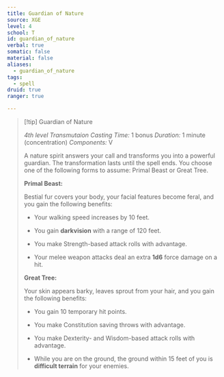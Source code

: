 ```yaml
---
title: Guardian of Nature
source: XGE
level: 4
school: T
id: guardian_of_nature
verbal: true
somatic: false
material: false
aliases:
  - guardian_of_nature
tags:
  - spell
druid: true
ranger: true

---
```

>[!tip] Guardian of Nature
>
> *4th level Transmutaion*
> *Casting Time:* 1 bonus
> *Duration:* 1 minute (concentration)
> *Components:* V
>
>A nature spirit answers your call and transforms you into a powerful guardian. The transformation lasts until the spell ends. You choose one of the following forms to assume: Primal Beast or Great Tree.
>
>**Primal Beast:**
>
>Bestial fur covers your body, your facial features become feral, and you gain the following benefits:
>
>-  Your walking speed increases by 10 feet.
>
>-  You gain **darkvision** with a range of 120 feet.
>
>-  You make Strength-based attack rolls with advantage.
>
>-  Your melee weapon attacks deal an extra **1d6** force damage on a hit.
>
>**Great Tree:**
>
>Your skin appears barky, leaves sprout from your hair, and you gain the following benefits:
>
>-  You gain 10 temporary hit points.
>
>-  You make Constitution saving throws with advantage.
>
>-  You make Dexterity- and Wisdom-based attack rolls with advantage.
>
>-  While you are on the ground, the ground within 15 feet of you is **difficult terrain** for your enemies.
>

